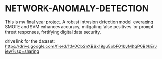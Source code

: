 # NETWORK-ANOMALY-DETECTION
This  is my final year project. A robust intrusion detection model leveraging SMOTE and SVM enhances accuracy, mitigating false positives for prompt threat responses, fortifying digital data security.

drive link for the dataset: https://drive.google.com/file/d/1tM0Cb2nXBSx18gu5obR01byMDqP0B0kE/view?usp=sharing
